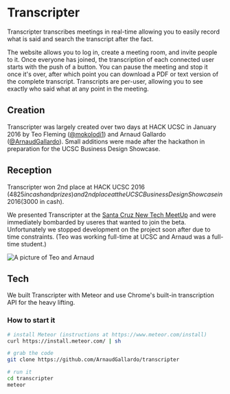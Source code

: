 # Transcripter

Transcripter transcribes meetings in real-time allowing you to easily record what is said and search the transcript after the fact.

The website allows you to log in, create a meeting room, and invite people to it. Once everyone has joined, the transcription of each connected user starts with the push of a button. You can pause the meeting and stop it once it's over, after which point you can download a PDF or text version of the complete transcript. Transcripts are per-user, allowing you to see exactly who said what at any point in the meeting.

## Creation

Transcripter was largely created over two days at HACK UCSC in January 2016 by Teo Fleming ([@mokolodi1](https://github.com/mokolodi1)) and Arnaud Gallardo ([@ArnaudGallardo](https://github.com/ArnaudGallardo)). Small additions were made after the hackathon in preparation for the UCSC Business Design Showcase.

## Reception

Transcripter won 2nd place at HACK UCSC 2016 ($4825 in cash and prizes) and 2nd place at the UCSC Business Design Showcase in 2016 ($3000 in cash).

We presented Transcripter at the [Santa Cruz New Tech MeetUp](https://www.meetup.com/santacruznewtech/) and were immediately bombarded by useres that wanted to join the beta. Unfortunately we stopped development on the project soon after due to time constraints. (Teo was working full-time at UCSC and Arnaud was a full-time student.)

![A picture of Teo and Arnaud](images/UCSC_BusinessDesignShowcase_Transcripter.jpg?raw=true "Winners!")

## Tech

We built Transcripter with Meteor and use Chrome's built-in transcription API for the heavy lifting.

### How to start it

```sh
# install Meteor (instructions at https://www.meteor.com/install)
curl https://install.meteor.com/ | sh

# grab the code
git clone https://github.com/ArnaudGallardo/transcripter

# run it
cd transcripter
meteor
```
